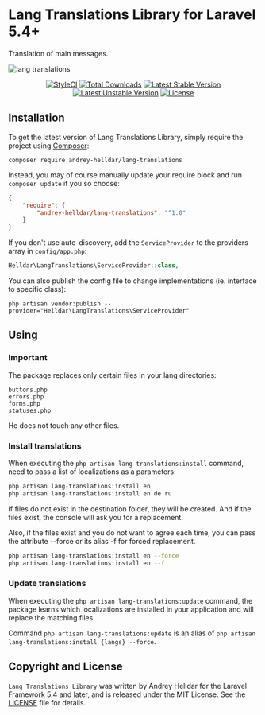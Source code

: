 # Lang Translations Library for Laravel 5.4+

Translation of main messages.

![lang translations](https://user-images.githubusercontent.com/10347617/40196741-1ae657bc-5a1a-11e8-8d0d-ddc25155b4f8.png)

<p align="center">
<a href="https://styleci.io/repos/132602203"><img src="https://styleci.io/repos/132602203/shield" alt="StyleCI" /></a>
<a href="https://packagist.org/packages/andrey-helldar/lang-translations"><img src="https://img.shields.io/packagist/dt/andrey-helldar/lang-translations.svg?style=flat-square" alt="Total Downloads" /></a>
<a href="https://packagist.org/packages/andrey-helldar/lang-translations"><img src="https://poser.pugx.org/andrey-helldar/lang-translations/v/stable?format=flat-square" alt="Latest Stable Version" /></a>
<a href="https://packagist.org/packages/andrey-helldar/lang-translations"><img src="https://poser.pugx.org/andrey-helldar/lang-translations/v/unstable?format=flat-square" alt="Latest Unstable Version" /></a>
<a href="https://github.com/andrey-helldar/lang-translations/blob/master/LICENSE"><img src="https://poser.pugx.org/andrey-helldar/lang-translations/license?format=flat-square" alt="License" /></a>
</p>


## Installation

To get the latest version of Lang Translations Library, simply require the project using [Composer](https://getcomposer.org):

```
composer require andrey-helldar/lang-translations
```

Instead, you may of course manually update your require block and run `composer update` if you so choose:

```json
{
    "require": {
        "andrey-helldar/lang-translations": "^1.0"
    }
}
```

If you don't use auto-discovery, add the `ServiceProvider` to the providers array in `config/app.php`:

```php
Helldar\LangTranslations\ServiceProvider::class,
```

You can also publish the config file to change implementations (ie. interface to specific class):

```
php artisan vendor:publish --provider="Helldar\LangTranslations\ServiceProvider"
```


## Using

### Important

The package replaces only certain files in your lang directories:

    buttons.php
    errors.php
    forms.php
    statuses.php

He does not touch any other files.


### Install translations

When executing the `php artisan lang-translations:install` command, need to pass a list of localizations as a parameters:

```bash
php artisan lang-translations:install en
php artisan lang-translations:install en de ru
```

If files do not exist in the destination folder, they will be created. And if the files exist, the console will ask you for a replacement.

Also, if the files exist and you do not want to agree each time, you can pass the attribute --force or its alias -f for forced replacement.

```bash
php artisan lang-translations:install en --force
php artisan lang-translations:install en --f
```


### Update translations

When executing the `php artisan lang-translations:update` command, the package learns which localizations are installed in your application and will replace the matching files.

Command `php artisan lang-translations:update` is an alias of `php artisan lang-translations:install {langs} --force`.


## Copyright and License

`Lang Translations Library` was written by Andrey Helldar for the Laravel Framework 5.4 and later, and is released under the MIT License. See the [LICENSE](LICENSE) file for details.
